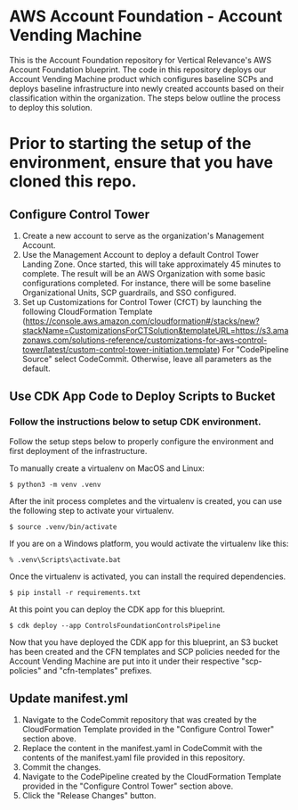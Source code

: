 # AWS Account Foundation - Account Vending Machine
This is the Account Foundation repository for Vertical Relevance's AWS Account Foundation blueprint. The code in this repository deploys our Account Vending Machine product which configures baseline SCPs and deploys baseline infrastructure into newly created accounts based on their classification within the organization. The steps below outline the process to deploy this solution.

# Prior to starting the setup of the environment, ensure that you have cloned this repo.

## Configure Control Tower

  1. Create a new account to serve as the organization's Management Account.
  2. Use the Management Account to deploy a default Control Tower Landing Zone. Once started, this will take approximately 45 minutes to complete. The result will be an AWS Organization with some basic configurations completed. For instance, there will be some baseline Organizational Units, SCP guardrails, and SSO configured.
  3. Set up Customizations for Control Tower (CfCT) by launching the following CloudFormation Template 
     (https://console.aws.amazon.com/cloudformation#/stacks/new?stackName=CustomizationsForCTSolution&templateURL=https://s3.amazonaws.com/solutions-reference/customizations-for-aws-control-tower/latest/custom-control-tower-initiation.template)
      For "CodePipeline Source" select CodeCommit. Otherwise, leave all parameters as the default.

## Use CDK App Code to Deploy Scripts to Bucket
### Follow the instructions below to setup CDK environment.
Follow the setup steps below to properly configure the environment and first deployment of the infrastructure.

To manually create a virtualenv on MacOS and Linux:

```
$ python3 -m venv .venv
```

After the init process completes and the virtualenv is created, you can use the following
step to activate your virtualenv.

```
$ source .venv/bin/activate
```

If you are on a Windows platform, you would activate the virtualenv like this:

```
% .venv\Scripts\activate.bat
```

Once the virtualenv is activated, you can install the required dependencies.

```
$ pip install -r requirements.txt
```

At this point you can deploy the CDK app for this blueprint.

```
$ cdk deploy --app ControlsFoundationControlsPipeline
```

Now that you have deployed the CDK app for this blueprint, an S3 bucket has been created and the CFN templates and SCP policies needed for the Account Vending Machine are put into it under their respective "scp-policies" and "cfn-templates" prefixes.

## Update manifest.yml
  
  1. Navigate to the CodeCommit repository that was created by the CloudFormation Template provided in the "Configure Control Tower" section above.
  2. Replace the content in the manifest.yaml in CodeCommit with the contents of the manifest.yaml file provided in this repository.
  3. Commit the changes.
  4. Navigate to the CodePipeline created by the CloudFormation Template provided in the "Configure Control Tower" section above.
  5. Click the "Release Changes" button.
